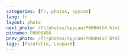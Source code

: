 ```yaml
---
categories: [fr, photos, spycam]
lang: fr
layout: photo
next_photo: /fr/photos/spycam/P0000454.html
picname: P0000456
prev_photo: /fr/photos/spycam/P0000457.html
tags: [Fotofalle, Leopard]
---
```

